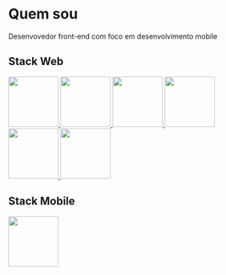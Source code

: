 # Quem sou

Desenvovedor front-end com foco em desenvolvimento mobile

## Stack Web
<p float="left">
  <a href="https://en.wikipedia.org/wiki/HTML5">
    <img src="https://cdn.jsdelivr.net/gh/devicons/devicon/icons/html5/html5-original.svg" width="100" height="100" />  
  </a>
  <a href="https://en.wikipedia.org/wiki/CSS3">
    <img src="https://cdn.jsdelivr.net/gh/devicons/devicon/icons/css3/css3-original.svg" width="100" height="100" />    
  </a>
  <a href="https://en.wikipedia.org/wiki/Sass_(style_sheet_language)">
    <img src="https://cdn.jsdelivr.net/gh/devicons/devicon/icons/sass/sass-original.svg" width="100" height="100" />
  </a>
  <a href="https://en.wikipedia.org/wiki/JavaScript">
    <img src="https://cdn.jsdelivr.net/gh/devicons/devicon/icons/javascript/javascript-original.svg" width="100" height="100" />
  </a>
  <a href="https://en.wikipedia.org/wiki/TypeScript">
    <img src="https://cdn.jsdelivr.net/gh/devicons/devicon/icons/typescript/typescript-original.svg" width="100" height="100" />
  </a>
  <a href="https://en.wikipedia.org/wiki/React_(software)">
     <img src="https://cdn.jsdelivr.net/gh/devicons/devicon/icons/react/react-original.svg" width="100" height="100" />
  </a>  
</p>

## Stack Mobile

<p float="left">
  <a href="https://en.wikipedia.org/wiki/Flutter_(software)">
    <img src="https://cdn.jsdelivr.net/gh/devicons/devicon/icons/flutter/flutter-original.svg" width="100" height="100" />
  </a>
</p>


